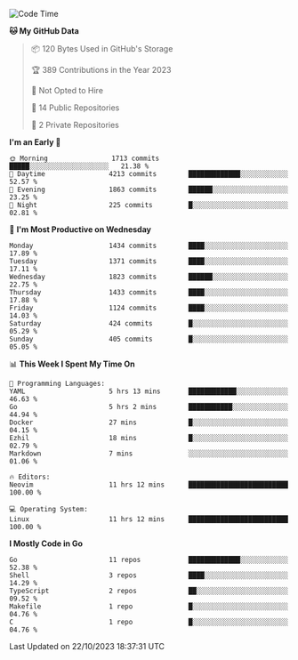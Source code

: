 <!--START_SECTION:waka-->
![Code Time](http://img.shields.io/badge/Code%20Time-172%20hrs%2051%20mins-blue)

**🐱 My GitHub Data** 

> 📦 120 Bytes Used in GitHub's Storage 
 > 
> 🏆 389 Contributions in the Year 2023
 > 
> 🚫 Not Opted to Hire
 > 
> 📜 14 Public Repositories 
 > 
> 🔑 2 Private Repositories 
 > 
**I'm an Early 🐤** 

```text
🌞 Morning                1713 commits        █████░░░░░░░░░░░░░░░░░░░░   21.38 % 
🌆 Daytime                4213 commits        █████████████░░░░░░░░░░░░   52.57 % 
🌃 Evening                1863 commits        ██████░░░░░░░░░░░░░░░░░░░   23.25 % 
🌙 Night                  225 commits         █░░░░░░░░░░░░░░░░░░░░░░░░   02.81 % 
```
📅 **I'm Most Productive on Wednesday** 

```text
Monday                   1434 commits        ████░░░░░░░░░░░░░░░░░░░░░   17.89 % 
Tuesday                  1371 commits        ████░░░░░░░░░░░░░░░░░░░░░   17.11 % 
Wednesday                1823 commits        ██████░░░░░░░░░░░░░░░░░░░   22.75 % 
Thursday                 1433 commits        ████░░░░░░░░░░░░░░░░░░░░░   17.88 % 
Friday                   1124 commits        ████░░░░░░░░░░░░░░░░░░░░░   14.03 % 
Saturday                 424 commits         █░░░░░░░░░░░░░░░░░░░░░░░░   05.29 % 
Sunday                   405 commits         █░░░░░░░░░░░░░░░░░░░░░░░░   05.05 % 
```


📊 **This Week I Spent My Time On** 

```text
💬 Programming Languages: 
YAML                     5 hrs 13 mins       ████████████░░░░░░░░░░░░░   46.63 % 
Go                       5 hrs 2 mins        ███████████░░░░░░░░░░░░░░   44.94 % 
Docker                   27 mins             █░░░░░░░░░░░░░░░░░░░░░░░░   04.15 % 
Ezhil                    18 mins             █░░░░░░░░░░░░░░░░░░░░░░░░   02.79 % 
Markdown                 7 mins              ░░░░░░░░░░░░░░░░░░░░░░░░░   01.06 % 

🔥 Editors: 
Neovim                   11 hrs 12 mins      █████████████████████████   100.00 % 

💻 Operating System: 
Linux                    11 hrs 12 mins      █████████████████████████   100.00 % 
```

**I Mostly Code in Go** 

```text
Go                       11 repos            █████████████░░░░░░░░░░░░   52.38 % 
Shell                    3 repos             ████░░░░░░░░░░░░░░░░░░░░░   14.29 % 
TypeScript               2 repos             ██░░░░░░░░░░░░░░░░░░░░░░░   09.52 % 
Makefile                 1 repo              █░░░░░░░░░░░░░░░░░░░░░░░░   04.76 % 
C                        1 repo              █░░░░░░░░░░░░░░░░░░░░░░░░   04.76 % 
```




 Last Updated on 22/10/2023 18:37:31 UTC
<!--END_SECTION:waka-->
